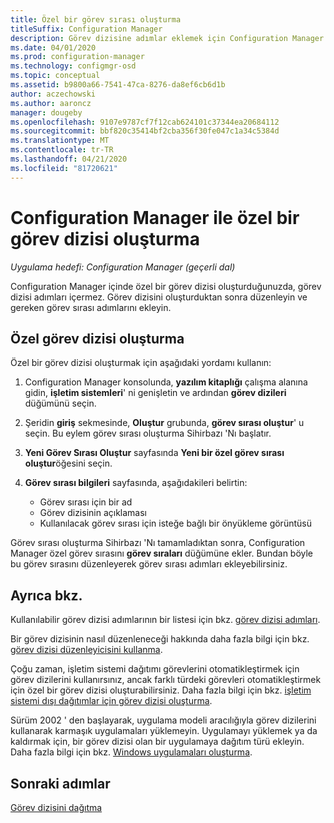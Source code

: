 ```yaml
---
title: Özel bir görev sırası oluşturma
titleSuffix: Configuration Manager
description: Görev dizisine adımlar eklemek için Configuration Manager bir özel görev dizisini düzenleyin.
ms.date: 04/01/2020
ms.prod: configuration-manager
ms.technology: configmgr-osd
ms.topic: conceptual
ms.assetid: b9800a66-7541-47ca-8276-da8ef6cb6d1b
author: aczechowski
ms.author: aaroncz
manager: dougeby
ms.openlocfilehash: 9107e9787cf7f12cab624101c37344ea20684112
ms.sourcegitcommit: bbf820c35414bf2cba356f30fe047c1a34c5384d
ms.translationtype: MT
ms.contentlocale: tr-TR
ms.lasthandoff: 04/21/2020
ms.locfileid: "81720621"
---
```

# <a name="create-a-custom-task-sequence-with-configuration-manager"></a>Configuration Manager ile özel bir görev dizisi oluşturma

*Uygulama hedefi: Configuration Manager (geçerli dal)*

Configuration Manager içinde özel bir görev dizisi oluşturduğunuzda, görev dizisi adımları içermez. Görev dizisini oluşturduktan sonra düzenleyin ve gereken görev sırası adımlarını ekleyin.  

## <a name="create-a-custom-task-sequence"></a><a name="BKMK_CustomTS"></a>Özel görev dizisi oluşturma

Özel bir görev dizisi oluşturmak için aşağıdaki yordamı kullanın:

1. Configuration Manager konsolunda, **yazılım kitaplığı** çalışma alanına gidin, **işletim sistemleri**' ni genişletin ve ardından **görev dizileri** düğümünü seçin.  

1. Şeridin **giriş** sekmesinde, **Oluştur** grubunda, **görev sırası oluştur**' u seçin. Bu eylem görev sırası oluşturma Sihirbazı 'Nı başlatır.  

1. **Yeni Görev Sırası Oluştur** sayfasında **Yeni bir özel görev sırası oluştur**öğesini seçin.  

1. **Görev sırası bilgileri** sayfasında, aşağıdakileri belirtin:

    - Görev sırası için bir ad
    - Görev dizisinin açıklaması
    - Kullanılacak görev sırası için isteğe bağlı bir önyükleme görüntüsü

Görev sırası oluşturma Sihirbazı 'Nı tamamladıktan sonra, Configuration Manager özel görev sırasını **görev sıraları** düğümüne ekler. Bundan böyle bu görev sırasını düzenleyerek görev sırası adımları ekleyebilirsiniz.  

## <a name="see-also"></a>Ayrıca bkz.

Kullanılabilir görev dizisi adımlarının bir listesi için bkz. [görev dizisi adımları](../understand/task-sequence-steps.md).  

Bir görev dizisinin nasıl düzenleneceği hakkında daha fazla bilgi için bkz. [görev dizisi düzenleyicisini kullanma](../understand/task-sequence-editor.md).  

Çoğu zaman, işletim sistemi dağıtımı görevlerini otomatikleştirmek için görev dizilerini kullanırsınız, ancak farklı türdeki görevleri otomatikleştirmek için özel bir görev dizisi oluşturabilirsiniz. Daha fazla bilgi için bkz. [işletim sistemi dışı dağıtımlar için görev dizisi oluşturma](create-a-task-sequence-for-non-operating-system-deployments.md).

Sürüm 2002 ' den başlayarak, uygulama modeli aracılığıyla görev dizilerini kullanarak karmaşık uygulamaları yüklemeyin. Uygulamayı yüklemek ya da kaldırmak için, bir görev dizisi olan bir uygulamaya dağıtım türü ekleyin. Daha fazla bilgi için bkz. [Windows uygulamaları oluşturma](../../apps/get-started/creating-windows-applications.md#bkmk_tsdt).<!-- 3555953 -->

## <a name="next-steps"></a>Sonraki adımlar

[Görev dizisini dağıtma](deploy-a-task-sequence.md)
